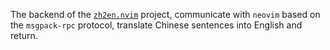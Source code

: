 The backend of the [`zh2en.nvim`](https://github.com/siuolyppah/zh2en.nvim) project, communicate with `neovim` based on the `msgpack-rpc` protocol, translate Chinese sentences into English and return.